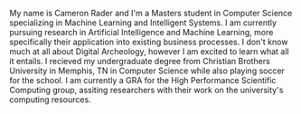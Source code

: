 My name is Cameron Rader and I'm a Masters student in Computer Science specializing in Machine Learning and Intelligent Systems. I am currently pursuing research in Artificial Intelligence and Machine Learning,
more specifically their application into existing business processes. I don't know much at all about Digital Archeology, however I am excited to learn what all it entails. I recieved my undergraduate degree from 
Christian Brothers University in Memphis, TN in Computer Science while also playing soccer for the school. I am currently a GRA for the High Performance Scientific Computing group, assiting researchers with their work
on the university's computing resources. 
